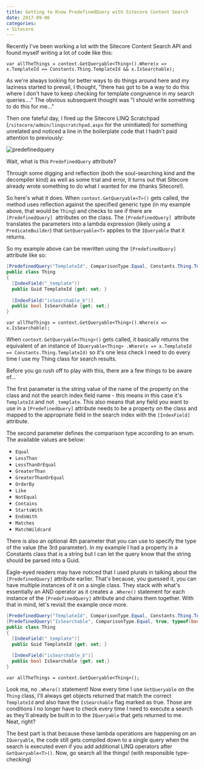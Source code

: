 ```yaml
---
title: Getting to Know PredefinedQuery with Sitecore Content Search
date: 2017-09-06
categories: 
- Sitecore
---
```


Recently I've been working a lot with the Sitecore Content Search API and found myself writing a lot of code like this:

`var allTheThings = context.GetQueryable<Thing>().Where(x => x.TemplateId == Constants.Thing.TemplateId && x.IsSearchable);`

As we're always looking for better ways to do things around here and my laziness started to prevail, I thought, "there has got to be a way to do this where I don't have to keep checking for template congruence in my search queries…." The obvious subsequent thought was "I should write something to do this for me…"

Then one fateful day, I fired up the Sitecore LINQ Scratchpad (`/sitecore/admin/linqscratchpad.aspx` for the uninitiated) for something unrelated and noticed a line in the boilerplate code that I hadn't paid attention to previously:

![predefinedquery](/content/images/2018/04/predefinedquery.png)

Wait, what is this `PredefinedQuery` attribute?

Through some digging and reflection (both the soul-searching kind and the decompiler kind) as well as some trial and error, it turns out that Sitecore already wrote something to do what I wanted for me (thanks Sitecore!).

So here's what it does. When `context.GetQueryable<T>()` gets called, the method uses reflection against the specified generic type (in my example above, that would be `Thing`) and checks to see if there are `[PredefinedQuery]`  attributes on the class. The `[PredefinedQuery]`  attribute translates the parameters into a lambda expression (likely using a `PredicateBuilder`) that `GetQueryable<T>` applies to the `IQueryable` that it returns.

So my example above can be rewritten using the `[PredefinedQuery]`  attribute like so:

```csharp
[PredefinedQuery("TemplateId", ComparisonType.Equal, Constants.Thing.TemplateId, typeof(Guid))]
public class Thing
{
  [IndexField("_template")]
  public Guid TemplateId {get; set; }
  
  [IndexField("isSearchable_b")]
  public bool IsSearchable {get; set;}
}
```

`var allTheThings = context.GetQueryable<Thing>().Where(x => x.IsSearchable);`

When `context.GetQueryable<Thing>()` gets called, it basically returns the equivalent of an instance of `IQueryable<Thing> .Where(x => x.TemplateId == Constants.Thing.TemplateId)` so it's one less check I need to do every time I use my Thing class for search results.

Before you go rush off to play with this, there are a few things to be aware of…

The first parameter is the string value of the name of the property on the class and not the search index field name - this means in this case it's `TemplateId` and not `_template`. This also means that any field you want to use in a `[PredefinedQuery]` attribute needs to be a property on the class and mapped to the appropriate field in the search index with the `[IndexField]` attribute.

The second parameter defines the comparison type according to an enum. The available values are below:

* `Equal`
* `LessThan`
* `LessThanOrEqual`
* `GreaterThan`
* `GreaterThanOrEqual`
* `OrderBy`
* `Like`
* `NotEqual`
* `Contains`
* `StartsWith`
* `EndsWith`
* `Matches`
* `MatchWildcard`

There is also an optional 4th parameter that you can use to specify the type of the value (the 3rd parameter). In my example I had a property in a Constants class that is a string but I can let the query know that the string should be parsed into a Guid.

Eagle-eyed readers may have noticed that I used plurals in talking about the `[PredefinedQuery]` attribute earlier. That's because, you guessed it, you can have multiple instances of it on a single class. They stack with what's essentially an AND operator as it creates a `.Where()` statement for each instance of the `[PredefinedQuery]` attribute and chains them together. With that in mind, let's revisit the example once more.

```csharp
[PredefinedQuery("TemplateId", ComparisonType.Equal, Constants.Thing.TemplateId, typeof(Guid))]
[PredefinedQuery("IsSearchable", ComparisonType.Equal, true, typeof(bool))]
public class Thing
{
  [IndexField("_template")]
  public Guid TemplateId {get; set; }
  
  [IndexField("isSearchable_b")]
  public bool IsSearchable {get; set;}
}
```

`var allTheThings = context.GetQueryable<Thing>();`

Look ma, no `.Where()` statement! Now every time I use `GetQueryable` on the `Thing` class, I'll always get objects returned that match the correct `TemplateId` and also have the `IsSearchable` flag marked as true. Those are conditions I no longer have to check every time I need to execute a search as they'll already be built in to the `IQueryable` that gets returned to me. Neat, right?

The best part is that because these lambda operations are happening on an `IQueryable`, the code still gets compiled down to a single query when the search is executed even if you add additional LINQ operators after `GetQueryable<T>()`. Now, go search all the things! (with responsible type-checking)
